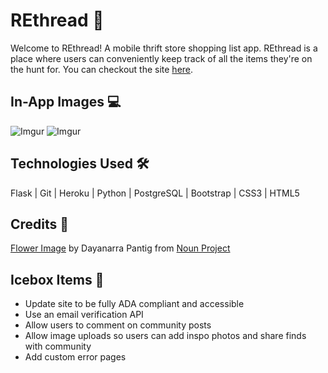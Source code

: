 # REthread 🧵

Welcome to REthread! A mobile thrift store shopping list app. REthread is a place where users can conveniently keep track of all the items they're on the hunt for. You can checkout the site [here](https://ajkar-rethread.herokuapp.com/).

## In-App Images 💻
![Imgur](https://i.imgur.com/HuqiqnW.png)
![Imgur](https://i.imgur.com/qXSTeul.png)

## Technologies Used 🛠

Flask | Git | Heroku | Python | PostgreSQL | Bootstrap | CSS3 | HTML5

## Credits 🖤
[Flower Image](https://thenounproject.com/dayanarra/) by Dayanarra Pantig from [Noun Project](https://thenounproject.com/)

## Icebox Items 🧊 

- Update site to be fully ADA compliant and accessible
- Use an email verification API
- Allow users to comment on community posts
- Allow image uploads so users can add inspo photos and share finds with community
- Add custom error pages
